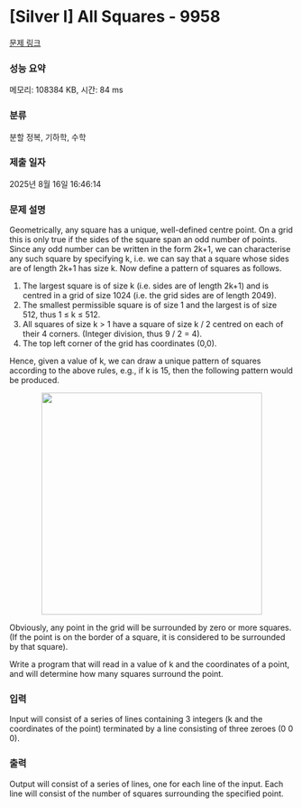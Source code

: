 # [Silver I] All Squares - 9958 

[문제 링크](https://www.acmicpc.net/problem/9958) 

### 성능 요약

메모리: 108384 KB, 시간: 84 ms

### 분류

분할 정복, 기하학, 수학

### 제출 일자

2025년 8월 16일 16:46:14

### 문제 설명

<p>Geometrically, any square has a unique, well-defined centre point. On a grid this is only true if the sides of the square span an odd number of points. Since any odd number can be written in the form 2k+1, we can characterise any such square by specifying k, i.e. we can say that a square whose sides are of length 2k+1 has size k. Now define a pattern of squares as follows.</p>

<ol>
	<li>The largest square is of size k (i.e. sides are of length 2k+1) and is centred in a grid of size 1024 (i.e. the grid sides are of length 2049).</li>
	<li>The smallest permissible square is of size 1 and the largest is of size 512, thus 1 ≤ k ≤ 512.</li>
	<li>All squares of size k > 1 have a square of size k / 2 centred on each of their 4 corners. (Integer division, thus 9 / 2 = 4).</li>
	<li>The top left corner of the grid has coordinates (0,0).</li>
</ol>

<p>Hence, given a value of k, we can draw a unique pattern of squares according to the above rules, e.g., if k is 15, then the following pattern would be produced.</p>

<p style="text-align: center;"><img alt="" src="https://onlinejudgeimages.s3-ap-northeast-1.amazonaws.com/problem/9958/1.png" style="height:393px; width:391px"></p>

<p>Obviously, any point in the grid will be surrounded by zero or more squares. (If the point is on the border of a square, it is considered to be surrounded by that square).</p>

<p>Write a program that will read in a value of k and the coordinates of a point, and will determine how many squares surround the point.</p>

### 입력 

 <p>Input will consist of a series of lines containing 3 integers (k and the coordinates of the point) terminated by a line consisting of three zeroes (0 0 0).</p>

### 출력 

 <p>Output will consist of a series of lines, one for each line of the input. Each line will consist of the number of squares surrounding the specified point.</p>

